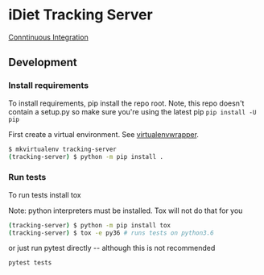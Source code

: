 iDiet Tracking Server
=====================


[Conntinuous Integration](https://github.com/johnhoman/tracking-server/workflows/Continuous%20Integration/badge.svg?branch=master)

## Development
### Install requirements
To install requirements, pip install the repo root. Note, this repo doesn't
contain a setup.py so make sure you're using the latest pip `pip install -U pip`

First create a virtual environment.
See [virtualenvwrapper](https://virtualenvwrapper.readthedocs.io/en/latest/).

```bash
$ mkvirtualenv tracking-server
(tracking-server) $ python -m pip install .
```

### Run tests
To run tests install tox

Note: python interpreters must be installed. Tox will not do that for you
```bash
(tracking-server) $ python -m pip install tox
(tracking-server) $ tox -e py36 # runs tests on python3.6
```
or just run pytest directly -- although this is not recommended

```bash
pytest tests
```
